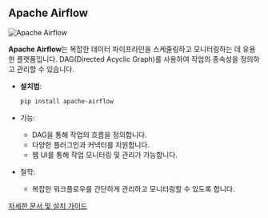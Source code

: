 ## Apache Airflow

![Apache Airflow](https://img.shields.io/badge/Apache%20Airflow-017CEE?style=for-the-badge&logo=Apache%20Airflow&logoColor=white)

**Apache Airflow**는 복잡한 데이터 파이프라인을 스케줄링하고 모니터링하는 데 유용한 플랫폼입니다. DAG(Directed Acyclic Graph)를 사용하여 작업의 종속성을 정의하고 관리할 수 있습니다.

- **설치법**:
  ```sh
  pip install apache-airflow
- 기능:
    - DAG을 통해 작업의 흐름을 정의합니다.
    - 다양한 플러그인과 커넥터를 지원합니다.
    - 웹 UI를 통해 작업 모니터링 및 관리가 가능합니다.

- 철학:
    - 복잡한 워크플로우를 간단하게 관리하고 모니터링할 수 있도록 합니다.


[자세한 문서 및 설치 가이드](https://airflow.apache.org/docs/apache-airflow/stable/)